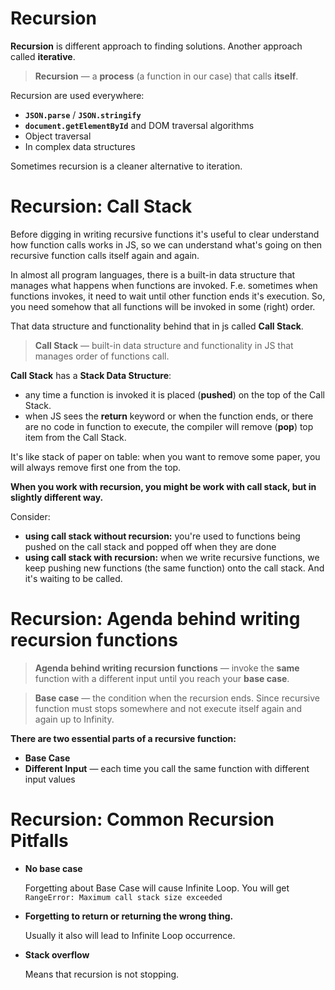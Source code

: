 # Recursion

**Recursion** is different approach to finding solutions. Another approach called **iterative**.

> **Recursion** — a **process** (a function in our case) that calls **itself**.

Recursion are used everywhere:

- **`JSON.parse`** / **`JSON.stringify`**
- **`document.getElementById`** and DOM traversal algorithms
- Object traversal
- In complex data structures

Sometimes recursion is a cleaner alternative to iteration.

# Recursion: Call Stack

Before digging in writing recursive functions it's useful to clear understand how function calls works in JS, so we can understand what's going on then recursive function calls itself again and again.

In almost all program languages, there is a built-in data structure that manages what happens when functions are invoked. F.e. sometimes when functions invokes, it need to wait until other function ends it's execution. So, you need somehow that all functions will be invoked in some (right) order.

That data structure and functionality behind that in js called **Call Stack**.

> **Call Stack** — built-in data structure and functionality in JS that manages order of functions call.

**Call Stack** has a **Stack Data Structure**:

- any time a function is invoked it is placed (**pushed**) on the top of the Call Stack.
- when JS sees the **return** keyword or when the function ends, or there are no code in function to execute, the compiler will remove (**pop**) top item from the Call Stack.

It's like stack of paper on table: when you want to remove some paper, you will always remove first one from the top.

**When you work with recursion, you might be work with call stack, but in slightly different way.**

Consider:

- **using call stack without recursion:** you're used to functions being pushed on the call stack and popped off when they are done
- **using call stack with recursion:** when we write recursive functions, we keep pushing new functions (the same function) onto the call stack. And it's waiting to be called.

# Recursion: Agenda behind writing recursion functions

> **Agenda behind writing recursion functions** — invoke the **same** function with a different input until you reach your **base case**.

> **Base case** — the condition when the recursion ends. Since recursive function must stops somewhere and not execute itself again and again up to Infinity.

**There are two essential parts of a recursive function:**

- **Base Case**
- **Different Input** — each time you call the same function with different input values

# Recursion: Common Recursion Pitfalls

- **No base case**

    Forgetting about Base Case will cause Infinite Loop. You will get `RangeError: Maximum call stack size exceeded`

- **Forgetting to return or returning the wrong thing.**

    Usually it also will lead to Infinite Loop occurrence.

- **Stack overflow**

    Means that recursion is not stopping.